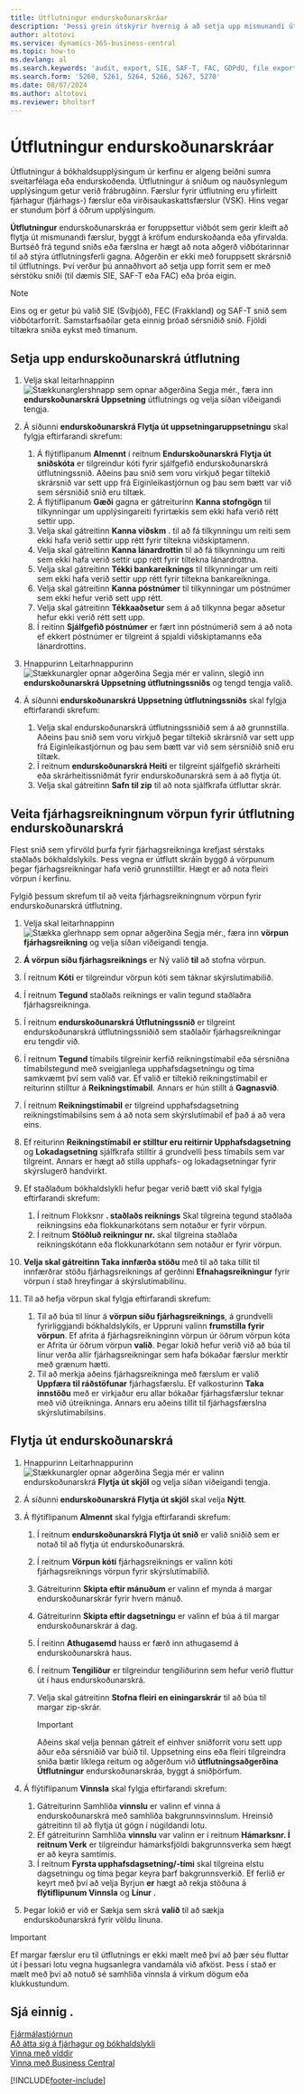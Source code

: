 ```yaml
---
title: Útflutningur endurskoðunarskráar
description: 'Þessi grein útskýrir hvernig á að setja upp mismunandi útflutningssnið og nota þau síðan, samkvæmt kröfum endurskoðanda eða yfirvalda.'
author: altotovi
ms.service: dynamics-365-business-central
ms.topic: how-to
ms.devlang: al
ms.search.keywords: 'audit, export, SIE, SAF-T, FAC, GDPdU, file export'
ms.search.form: '5260, 5261, 5264, 5266, 5267, 5270'
ms.date: 08/07/2024
ms.author: altotovi
ms.reviewer: bholtorf
---
```


# Útflutningur endurskoðunarskráar

Útflutningur á bókhaldsupplýsingum úr kerfinu er algeng beiðni sumra sveitarfélaga eða endurskoðenda. Útflutningur á sniðum og nauðsynlegum upplýsingum getur verið frábrugðinn. Færslur fyrir útflutning eru yfirleitt fjárhagur (fjárhags-) færslur eða virðisaukaskattsfærslur (VSK). Hins vegar er stundum þörf á öðrum upplýsingum.

**Útflutningur** endurskoðunarskráa er foruppsettur viðbót sem gerir kleift að flytja út mismunandi færslur, byggt á kröfum endurskoðanda eða yfirvalda. Burtséð frá tegund sniðs eða færslna er hægt að nota aðgerð viðbótarinnar til að stýra útflutningsferli gagna. Aðgerðin er ekki með foruppsett skrársnið til útflutnings. Því verður þú annaðhvort að setja upp forrit sem er með sérstöku sniði (til dæmis SIE, SAF-T eða FAC) eða þróa eigin.

> [!NOTE]
> Eins og er getur þú valið SIE (Svíþjóð), FEC (Frakkland) og SAF-T snið sem viðbótarforrit. Samstarfsaðilar geta einnig þróað sérsniðið snið. Fjöldi tiltækra sniða eykst með tímanum.

## Setja upp endurskoðunarskrá útflutning

1. Velja skal leitarhnappinn ![Stækkunarglershnapp sem opnar aðgerðina Segja mér.](media/ui-search/search_small.png "Segðu mér hvað þú vilt gera"), færa inn **endurskoðunarskrá Uppsetning** útflutnings og velja síðan viðeigandi tengja.
2. Á síðunni **endurskoðunarskrá Flytja út uppsetningaruppsetningu** skal fylgja eftirfarandi skrefum:

    1. Á flýtiflipanum **Almennt** í reitnum **Endurskoðunarskrá Flytja út sniðskóta** er tilgreindur kóti fyrir sjálfgefið endurskoðunarskrá útflutningssnið. Aðeins þau snið sem voru virkjuð þegar tiltekið skrársnið var sett upp frá Eiginleikastjórnun og þau sem bætt var við sem sérsniðið snið eru tiltæk.
    2. Á flýtiflipanum **Gæði** gagna er gátreiturinn **Kanna stofngögn** til tilkynningar um upplýsingareiti fyrirtækis sem ekki hafa verið rétt settir upp.
    3. Velja skal gátreitinn **Kanna viðskm** . til að fá tilkynningu um reiti sem ekki hafa verið settir upp rétt fyrir tiltekna viðskiptamenn.
    4. Velja skal gátreitinn **Kanna lánardrottin** til að fá tilkynningu um reiti sem ekki hafa verið settir upp rétt fyrir tiltekna lánardrottna.
    5. Velja skal gátreitinn **Tékki bankareiknings** til tilkynningar um reiti sem ekki hafa verið settir upp rétt fyrir tiltekna bankareikninga.
    6. Velja skal gátreitinn **Kanna póstnúmer** til tilkynningar um póstnúmer sem ekki hefur verið sett upp rétt.
    7. Velja skal gátreitinn **Tékkaaðsetur** sem á að tilkynna þegar aðsetur hefur ekki verið rétt sett upp.
    8. Í reitinn **Sjálfgefið póstnúmer** er fært inn póstnúmerið sem á að nota ef ekkert póstnúmer er tilgreint á spjaldi viðskiptamanns eða lánardrottins.

3. Hnappurinn Leitarhnappurinn ![Stækkunargler opnar aðgerðina Segja mér er](media/ui-search/search_small.png "Segðu mér hvað þú vilt gera") valinn, slegið inn **endurskoðunarskrá Uppsetning útflutningssniðs** og tengd tengja valið.
4. Á síðunni **endurskoðunarskrá Uppsetning útflutningssniðs** skal fylgja eftirfarandi skrefum:

    1. Velja skal endurskoðunarskrá útflutningssniðið sem á að grunnstilla. Aðeins þau snið sem voru virkjuð þegar tiltekið skrársnið var sett upp frá Eiginleikastjórnun og þau sem bætt var við sem sérsniðið snið eru tiltæk.
    2. Í reitnum **endurskoðunarskrá Heiti** er tilgreint sjálfgefið skrárheiti eða skrárheitissniðmát fyrir endurskoðunarskrá sem á að flytja út.
    3. Velja skal gátreitinn **Safn til zip** til að nota sjálfkrafa útfluttar skrár.

## Veita fjárhagsreikningnum vörpun fyrir útflutning endurskoðunarskrá

Flest snið sem yfirvöld þurfa fyrir fjárhagsreikninga krefjast sérstaks staðlaðs bókhaldslykils. Þess vegna er útflutt skráin byggð á vörpunum þegar fjárhagsreikningar hafa verið grunnstilltir. Hægt er að nota fleiri vörpun í kerfinu.

Fylgið þessum skrefum til að veita fjárhagsreikningnum vörpun fyrir endurskoðunarskrá útflutning.

1. Velja skal leitarhnappinn ![Stækka glerhnapp sem opnar aðgerðina Segja mér.](media/ui-search/search_small.png "Segðu mér hvað þú vilt gera"), færa inn **vörpun fjárhagsreikning** og velja síðan viðeigandi tengja.
2.  **Á vörpun síðu fjárhagsreiknings**  er Ný valið **til** að stofna vörpun.
3. Í reitnum **Kóti** er tilgreindur vörpun kóti sem táknar skýrslutímabilið.
4. Í reitnum **Tegund** staðlaðs reiknings er valin tegund staðlaðra fjárhagsreikninga.
5. Í reitnum **endurskoðunarskrá Útflutningssnið** er tilgreint endurskoðunarskrá útflutningssniðið sem staðlaðir fjárhagsreikningar eru tengdir við.
6. Í reitnum **Tegund** tímabils tilgreinir kerfið reikningstímabil eða sérsniðna tímabilstegund með sveigjanlega upphafsdagsetningu og tíma samkvæmt því sem valið var. Ef valið er tiltekið reikningstímabil er reiturinn stilltur á **Reikningstímabil**. Annars er hún stillt á **Gagnasvið**.
7. Í reitnum **Reikningstímabil** er tilgreind upphafsdagsetning reikningstímabilsins sem á að nota sem skýrslutímabil ef það á að vera eins.
8. Ef reiturinn **Reikningstímabil** **er stilltur eru reitirnir Upphafsdagsetning** og **Lokadagsetning** sjálfkrafa stilltir á grundvelli þess tímabils sem var tilgreint. Annars er hægt að stilla upphafs- og lokadagsetningar fyrir skýrslugerð handvirkt.
9. Ef staðlaðum bókhaldslykli hefur þegar verið bætt við skal fylgja eftirfarandi skrefum:

    1. Í reitnum Flokksnr **. staðlaðs reiknings** Skal tilgreina tegund staðlaða reikningsins eða flokkunarkótans sem notaður er fyrir vörpun.
    2. Í reitnum **Stöðluð reikningur nr.** skal tilgreina staðlaða reikningskótann eða flokkunarkótann sem notaður er fyrir vörpun.

10.  **Velja skal gátreitinn Taka innfærða stöðu** með til að taka tillit til innfærðrar stöðu fjárhagsreiknings af gerðinni **Efnahagsreikningur** fyrir vörpun í stað hreyfingar á skýrslutímabilinu.
11. Til að hefja vörpun skal fylgja eftirfarandi skrefum:

    1. Til að búa til línur á **vörpun síðu fjárhagsreiknings**, á grundvelli fyrirliggjandi bókhaldslykils, er Uppruni valinn **frumstilla fyrir vörpun**. Ef afrita á fjárhagsreikninginn vörpun úr öðrum vörpun kóta er Afrita úr öðrum vörpun **valið**. Þegar lokið hefur verið við að búa til línur verða allir fjárhagsreikningar sem hafa bókaðar færslur merktir með grænum hætti.
    2. Til að merkja aðeins fjárhagsreikninga með færslum er valið **Uppfæra til ráðstöfunar** fjárhagsfærslu. Ef valkosturinn **Taka innstöðu** með er virkjaður eru allar bókaðar fjárhagsfærslur teknar með við útreikninga. Annars eru aðeins tillit til fjárhagsfærslna skýrslutímabilsins.

## Flytja út endurskoðunarskrá

1. Hnappurinn Leitarhnappurinn ![Stækkunargler opnar aðgerðina Segja mér er](media/ui-search/search_small.png "Segðu mér hvað þú vilt gera") valinn endurskoðunarskrá **Flytja út skjöl** og velja síðan viðeigandi tengja.
2. Á síðunni **endurskoðunarskrá Flytja út skjöl** skal velja **Nýtt**.
3. Á flýtiflipanum **Almennt** skal fylgja eftirfarandi skrefum:

    1. Í reitnum **endurskoðunarskrá Flytja út snið** er valið sniðið sem er notað til að flytja út endurskoðunarskrá.
    2. Í reitnum **Vörpun kóti** fjárhagsreiknings er valinn kóti fjárhagsreiknings vörpun fyrir skýrslutímabilið.
    3. Gátreiturinn **Skipta eftir mánuðum** er valinn ef mynda á margar endurskoðunarskrár fyrir hvern mánuð.
    4. Gátreiturinn **Skipta eftir dagsetningu** er valinn ef búa á til margar endurskoðunarskrár á dag.
    5. Í reitinn **Athugasemd** hauss er færð inn athugasemd á endurskoðunarskrá haus.
    6. Í reitnum **Tengiliður** er tilgreindur tengiliðurinn sem hefur verið fluttur út í haus endurskoðunarskrá.
    7. Velja skal gátreitinn **Stofna fleiri en einingarskrár** til að búa til margar zip-skrár.

        > [!IMPORTANT]
        > Aðeins skal velja þennan gátreit ef einhver sniðforrit voru sett upp áður eða sérsniðið var búið til. Uppsetning eins eða fleiri tilgreindra sniða bætir líklega reitum og aðgerðum við **útflutningsaðgerðina Útflutningur** endurskoðunarskráa, byggt á sniðþörfum.

4. Á flýtiflipanum **Vinnsla** skal fylgja eftirfarandi skrefum:

    1. Gátreiturinn Samhliða **vinnslu** er valinn ef vinna á endurskoðunarskrá með samhliða bakgrunnsvinnslum. Hreinsið gátreitinn til að flytja út gögn í núgildandi lotu.
    2. Ef gátreiturinn Samhliða **vinnslu** var valinn er í reitnum **Hámarksnr. Í reitnum Verk** er tilgreindur hámarksfjöldi bakgrunnsverka sem hægt er að keyra samtímis.
    3. Í reitnum **Fyrsta upphafsdagsetning/-tími** skal tilgreina elstu dagsetningu og tíma þegar keyra þarf bakgrunnsverkið. Ef ferlið er keyrt með því að velja Byrjun **er** hægt að rekja stöðuna á **flýtiflipunum Vinnsla** og **Línur** .

5. Þegar lokið er við er Sækja sem skrá **valið** til að sækja endurskoðunarskrá fyrir völdu línuna.

> [!IMPORTANT]
> Ef margar færslur eru til útflutnings er ekki mælt með því að þær séu fluttar út í þessari lotu vegna hugsanlegra vandamála við afköst. Þess í stað er mælt með því að notuð sé samhliða vinnsla á virkum dögum eða klukkustundum.

## Sjá einnig .
[Fjármálastjórnun](finance.md)    
[Að átta sig á fjárhagur og bókhaldslykli](finance-general-ledger.md)    
[Vinna með víddir](finance-dimensions.md)    
[Vinna með Business Central](ui-work-product.md)  

[!INCLUDE[footer-include](includes/footer-banner.md)]
